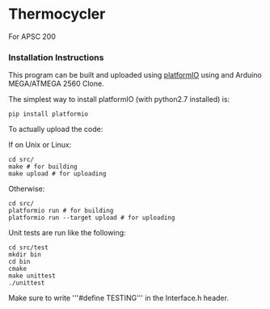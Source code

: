 # Thermocycler

For APSC 200

### Installation Instructions
This program can be built and uploaded using [platformIO](http://platformio.org/get-started/cli) using and Arduino MEGA/ATMEGA 2560 Clone.

The simplest way to install platformIO (with python2.7 installed) is:
~~~
pip install platformio
~~~

To actually upload the code:

If on Unix or Linux:
~~~
cd src/
make # for building
make upload # for uploading
~~~

Otherwise:
~~~
cd src/
platformio run # for building
platformio run --target upload # for uploading
~~~


Unit tests are run like the following:
~~~
cd src/test
mkdir bin
cd bin
cmake
make unittest
./unittest
~~~
Make sure to write '''#define TESTING''' in the Interface.h header.
